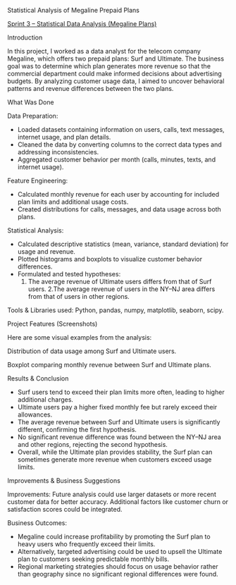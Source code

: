 Statistical Analysis of Megaline Prepaid Plans 

[Sprint 3 – Statistical Data Analysis (Megaline Plans)](https://github.com/raulmejia000/Data_projects_TripleTen/blob/main/Statistical%20Analysis%20of%20Megaline%20Prepaid%20Plans%20Project/Sprint%203%20Statistical%20Data%20Analysis%20Project.ipynb)

Introduction

In this project, I worked as a data analyst for the telecom company Megaline, which offers two prepaid plans: Surf and Ultimate. The business goal was to determine which plan generates more revenue so that the commercial department could make informed decisions about advertising budgets. By analyzing customer usage data, I aimed to uncover behavioral patterns and revenue differences between the two plans.

What Was Done

Data Preparation:
- Loaded datasets containing information on users, calls, text messages, internet usage, and plan details.
- Cleaned the data by converting columns to the correct data types and addressing inconsistencies.
- Aggregated customer behavior per month (calls, minutes, texts, and internet usage).

Feature Engineering:
- Calculated monthly revenue for each user by accounting for included plan limits and additional usage costs.
- Created distributions for calls, messages, and data usage across both plans.

Statistical Analysis:
- Calculated descriptive statistics (mean, variance, standard deviation) for usage and revenue.
- Plotted histograms and boxplots to visualize customer behavior differences.
- Formulated and tested hypotheses:
  1. The average revenue of Ultimate users differs from that of Surf users.
  2.The average revenue of users in the NY–NJ area differs from that of users in other regions.

Tools & Libraries used:
Python, pandas, numpy, matplotlib, seaborn, scipy.

Project Features (Screenshots)

Here are some visual examples from the analysis:


Distribution of data usage among Surf and Ultimate users.


Boxplot comparing monthly revenue between Surf and Ultimate plans.

Results & Conclusion
- Surf users tend to exceed their plan limits more often, leading to higher additional charges.
- Ultimate users pay a higher fixed monthly fee but rarely exceed their allowances.
- The average revenue between Surf and Ultimate users is significantly different, confirming the first hypothesis.
- No significant revenue difference was found between the NY–NJ area and other regions, rejecting the second hypothesis.
- Overall, while the Ultimate plan provides stability, the Surf plan can sometimes generate more revenue when customers exceed usage limits.

Improvements & Business Suggestions

Improvements: Future analysis could use larger datasets or more recent customer data for better accuracy. Additional factors like customer churn or satisfaction scores could be integrated.

Business Outcomes:
- Megaline could increase profitability by promoting the Surf plan to heavy users who frequently exceed their limits.
- Alternatively, targeted advertising could be used to upsell the Ultimate plan to customers seeking predictable monthly bills.
- Regional marketing strategies should focus on usage behavior rather than geography since no significant regional differences were found.
